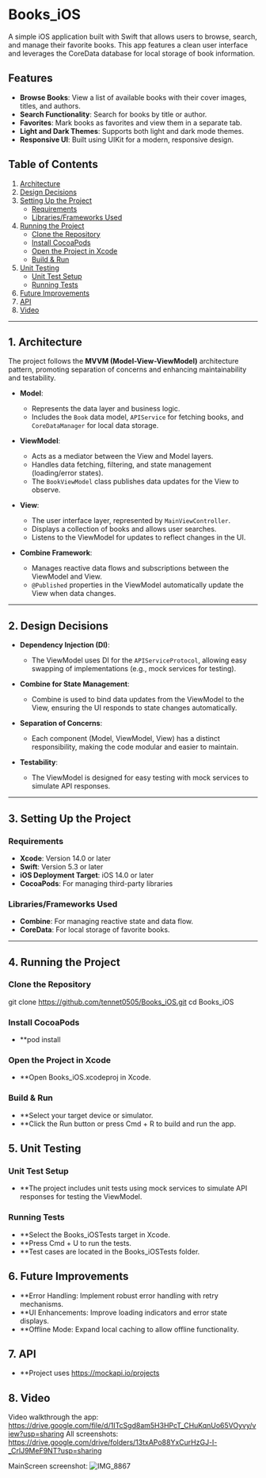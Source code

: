 # Books_iOS

A simple iOS application built with Swift that allows users to browse, search, and manage their favorite books. This app features a clean user interface and leverages the CoreData database for local storage of book information.

## Features

- **Browse Books**: View a list of available books with their cover images, titles, and authors.
- **Search Functionality**: Search for books by title or author.
- **Favorites**: Mark books as favorites and view them in a separate tab.
- **Light and Dark Themes**: Supports both light and dark mode themes.
- **Responsive UI**: Built using UIKit for a modern, responsive design.

## Table of Contents
1. [Architecture](#1-architecture)
2. [Design Decisions](#2-design-decisions)
3. [Setting Up the Project](#3-setting-up-the-project)
   - [Requirements](#requirements)
   - [Libraries/Frameworks Used](#librariesframeworks-used)
4. [Running the Project](#4-running-the-project)
   - [Clone the Repository](#clone-the-repository)
   - [Install CocoaPods](#install-cocoapods)
   - [Open the Project in Xcode](#open-the-project-in-xcode)
   - [Build & Run](#build--run)
5. [Unit Testing](#5-unit-testing)
   - [Unit Test Setup](#unit-test-setup)
   - [Running Tests](#running-tests)
6. [Future Improvements](#6-future-improvements)
7. [API](#6-API)
8. [Video](#6-Video)

---

## 1. Architecture

The project follows the **MVVM (Model-View-ViewModel)** architecture pattern, promoting separation of concerns and enhancing maintainability and testability.

- **Model**: 
  - Represents the data layer and business logic.
  - Includes the `Book` data model, `APIService` for fetching books, and `CoreDataManager` for local data storage.
  
- **ViewModel**: 
  - Acts as a mediator between the View and Model layers.
  - Handles data fetching, filtering, and state management (loading/error states).
  - The `BookViewModel` class publishes data updates for the View to observe.

- **View**: 
  - The user interface layer, represented by `MainViewController`.
  - Displays a collection of books and allows user searches.
  - Listens to the ViewModel for updates to reflect changes in the UI.

- **Combine Framework**: 
  - Manages reactive data flows and subscriptions between the ViewModel and View.
  - `@Published` properties in the ViewModel automatically update the View when data changes.

---

## 2. Design Decisions

- **Dependency Injection (DI)**: 
  - The ViewModel uses DI for the `APIServiceProtocol`, allowing easy swapping of implementations (e.g., mock services for testing).

- **Combine for State Management**: 
  - Combine is used to bind data updates from the ViewModel to the View, ensuring the UI responds to state changes automatically.

- **Separation of Concerns**: 
  - Each component (Model, ViewModel, View) has a distinct responsibility, making the code modular and easier to maintain.

- **Testability**: 
  - The ViewModel is designed for easy testing with mock services to simulate API responses.

---

## 3. Setting Up the Project

### Requirements
- **Xcode**: Version 14.0 or later
- **Swift**: Version 5.3 or later
- **iOS Deployment Target**: iOS 14.0 or later
- **CocoaPods**: For managing third-party libraries

### Libraries/Frameworks Used
- **Combine**: For managing reactive state and data flow.
- **CoreData**: For local storage of favorite books.

---

## 4. Running the Project

### Clone the Repository
git clone https://github.com/tennet0505/Books_iOS.git
cd Books_iOS

### Install CocoaPods
- **pod install

### Open the Project in Xcode
- **Open Books_iOS.xcodeproj in Xcode.

### Build & Run
- **Select your target device or simulator.
- **Click the Run button or press Cmd + R to build and run the app.

## 5. Unit Testing

### Unit Test Setup
- **The project includes unit tests using mock services to simulate API responses for testing the ViewModel.

### Running Tests
- **Select the Books_iOSTests target in Xcode.
- **Press Cmd + U to run the tests.
- **Test cases are located in the Books_iOSTests folder.

## 6. Future Improvements
- **Error Handling: Implement robust error handling with retry mechanisms.
- **UI Enhancements: Improve loading indicators and error state displays.
- **Offline Mode: Expand local caching to allow offline functionality.

## 7. API
- **Project uses https://mockapi.io/projects

## 8. Video
Video walkthrough the app:  https://drive.google.com/file/d/1ITcSgd8am5H3HPcT_CHuKqnUo65VOyvy/view?usp=sharing
All screenshots:            https://drive.google.com/drive/folders/13txAPo88YxCurHzGJ-l-_CrlJ9MeF9NT?usp=sharing

MainScreen screenshot:
![IMG_8867](https://github.com/user-attachments/assets/a83984dd-1c6d-441f-965c-e60864abd642)



